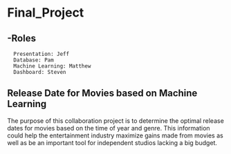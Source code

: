 # Final_Project
## -Roles
      Presentation: Jeff
      Database: Pam
      Machine Learning: Matthew
      Dashboard: Steven

## Release Date for Movies based on Machine Learning
The purpose of this collaboration project is to determine the optimal release dates for movies based on the time of year and genre.
This information could help the entertainment industry maximize gains made from movies as well as be an important tool for independent studios lacking a big budget.

